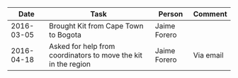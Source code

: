 | Date | Task | Person | Comment |
| ---- | --- | ---------- | ----- | 
| 2016-03-05 | Brought Kit from Cape Town to Bogota | Jaime Forero |  |
| 2016-04-18 | Asked for help from coordinators to move the kit in the region | Jaime Forero | Via email|
